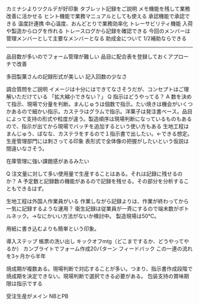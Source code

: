 カミナシよりツクルデが好印象
	タブレット記録をご説明
		メモ機能を残して業務改善に活かせる
		ヒント機能で業務マニュアルとしても使える
		承認機能で承認できる
	温度計連携
		中心温度、おんどとりで業務効率化
	トレーサビリティ機能
		入荷や製造からログを作れる
		トレースログから記録を確認できる
今回のメンバーは管理メンバーとして主要なメンバーとなる
助成金について
	1/2補助ならできる

---
品目数が多いのでフォーム管理が難しい
	品目に配合表を登録しておくアプローチで改善

多田製菓さんの記録形式が美しい
	記入回数の少なさ

調合質問をご説明
	イメージは十分にはできてなさそうだが、コンセプトはご理解いただけている
	「拡大縮小できない？」
	Q 指示はどうやってる？
		A 数を決めて指示、現場で分量を判断。まんじゅうは個数で指示。たい焼きは機会がいくつかあるので細かい指示。カステラはグラムで指示。洋菓子は発注書ベース。品目によって支持の形式や粒度が違う。製造順序は現場判断になっているものもあるので、指示が出てから現場でバッチを追加するという使い方もある
		生地工程はまんじゅう、ばなな、カステラをするので１指示書で出したい。←できる想定。
		生産管理部門には刺さってる印象
	表形式で全体像の把握がしたいという仮説は間違いなさそう。

在庫管理に強い課題感があるみたい

Q 注文量に対して多い使用量で生産することはある。それは記録に残せるのか？
	A 予定数と記録数の機能があるので記録を残せる。その部分を分析することもできるはず。

生地工程は外国人作業員がいる
作業しながら記録よりは、作業が終わってから一気に記録するような運用？
衛生記録は従業員が一斉にするので端末数がボトルネック。→なにかいい方法がないか検討中。
製造現場は50℃。

用紙に書き込むよりも簡単という印象。

導入ステップ
	帳票の洗い出し
	キックオフmtg（どこまでするか、どうやってやるか）
	カンブライトでフォーム作成20パターン
	フィードバック
	この一連の流れを3ヶ月から半年

焼成期が複数ある。現場判断で対応することが多い。つまり、指示書作成段階で焼成期を決定できない。現場判断で選択できる必要がある。
包装支持の賞味期限は指示でする

受注生産がメイン
NBとPB
